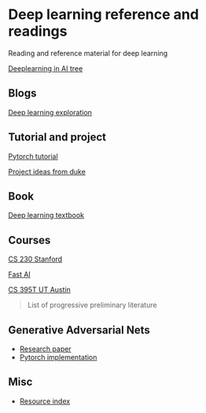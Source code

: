 # Deep learning reference and readings
Reading and reference material for deep learning

[Deeplearning in AI tree](https://coggle.it/diagram/W72Md-O61TiNmYAX/t/subdomains-of-ai)


## Blogs

[Deep learning exploration](http://christinemcleavey.com/)


## Tutorial and project

[Pytorch tutorial](https://pytorch.org/tutorials/beginner/deep_learning_60min_blitz.html)

[Project ideas from duke](https://github.com/inkawhich/intro-deep-learning)

## Book

[Deep learning textbook](http://www.deeplearningbook.org/)

## Courses 

[CS 230 Stanford](https://cs230.stanford.edu/lecture/)

[Fast AI](https://course.fast.ai/)

[CS 395T UT Austin](http://www.philkr.net/cs395t/)

> List of progressive preliminary literature 
 



## Generative Adversarial Nets

* [Research paper](https://papers.nips.cc/paper/5423-generative-adversarial-nets.pdf)
* [Pytorch implementation](https://pytorch.org/tutorials/beginner/dcgan_faces_tutorial.html)

## Misc 

* [Resource index](http://christinemcleavey.com/learning-about-deep-learning/) 
